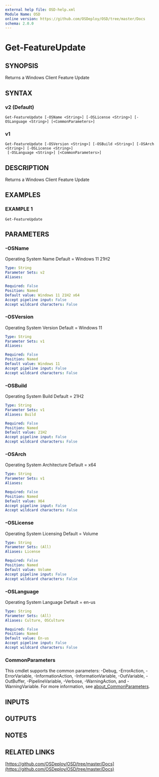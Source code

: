 ```yaml
---
external help file: OSD-help.xml
Module Name: OSD
online version: https://github.com/OSDeploy/OSD/tree/master/Docs
schema: 2.0.0
---
```


# Get-FeatureUpdate

## SYNOPSIS
Returns a Windows Client Feature Update

## SYNTAX

### v2 (Default)
```
Get-FeatureUpdate [-OSName <String>] [-OSLicense <String>] [-OSLanguage <String>] [<CommonParameters>]
```

### v1
```
Get-FeatureUpdate [-OSVersion <String>] [-OSBuild <String>] [-OSArch <String>] [-OSLicense <String>]
 [-OSLanguage <String>] [<CommonParameters>]
```

## DESCRIPTION
Returns a Windows Client Feature Update

## EXAMPLES

### EXAMPLE 1
```
Get-FeatureUpdate
```

## PARAMETERS

### -OSName
Operating System Name
Default = Windows 11 21H2

```yaml
Type: String
Parameter Sets: v2
Aliases:

Required: False
Position: Named
Default value: Windows 11 21H2 x64
Accept pipeline input: False
Accept wildcard characters: False
```

### -OSVersion
Operating System Version
Default = Windows 11

```yaml
Type: String
Parameter Sets: v1
Aliases:

Required: False
Position: Named
Default value: Windows 11
Accept pipeline input: False
Accept wildcard characters: False
```

### -OSBuild
Operating System Build
Default = 21H2

```yaml
Type: String
Parameter Sets: v1
Aliases: Build

Required: False
Position: Named
Default value: 21H2
Accept pipeline input: False
Accept wildcard characters: False
```

### -OSArch
Operating System Architecture
Default = x64

```yaml
Type: String
Parameter Sets: v1
Aliases:

Required: False
Position: Named
Default value: X64
Accept pipeline input: False
Accept wildcard characters: False
```

### -OSLicense
Operating System Licensing
Default = Volume

```yaml
Type: String
Parameter Sets: (All)
Aliases: License

Required: False
Position: Named
Default value: Volume
Accept pipeline input: False
Accept wildcard characters: False
```

### -OSLanguage
Operating System Language
Default = en-us

```yaml
Type: String
Parameter Sets: (All)
Aliases: Culture, OSCulture

Required: False
Position: Named
Default value: En-us
Accept pipeline input: False
Accept wildcard characters: False
```

### CommonParameters
This cmdlet supports the common parameters: -Debug, -ErrorAction, -ErrorVariable, -InformationAction, -InformationVariable, -OutVariable, -OutBuffer, -PipelineVariable, -Verbose, -WarningAction, and -WarningVariable. For more information, see [about_CommonParameters](http://go.microsoft.com/fwlink/?LinkID=113216).

## INPUTS

## OUTPUTS

## NOTES

## RELATED LINKS

[https://github.com/OSDeploy/OSD/tree/master/Docs](https://github.com/OSDeploy/OSD/tree/master/Docs)

